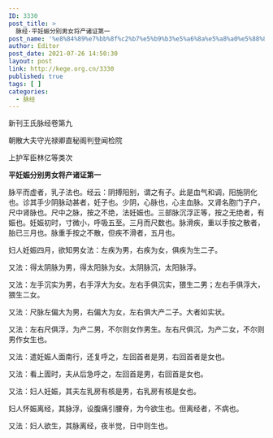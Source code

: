 ```yaml
---
ID: 3330
post_title: >
  脉经·平妊娠分别男女将产诸证第一
post_name: '%e8%84%89%e7%bb%8f%c2%b7%e5%b9%b3%e5%a6%8a%e5%a8%a0%e5%88%86%e5%88%ab%e7%94%b7%e5%a5%b3%e5%b0%86%e4%ba%a7%e8%af%b8%e8%af%81%e7%ac%ac%e4%b8%80'
author: Editor
post_date: 2021-07-26 14:50:30
layout: post
link: http://kege.org.cn/3330
published: true
tags: [ ]
categories:
  - 脉经
---
```

新刊王氏脉经卷第九

朝散大夫守光禄卿直秘阁判登闻检院

上护军臣林亿等类次

<strong>平妊娠分别男女将产诸证第一</strong>

脉平而虚者，乳子法也。经云：阴搏阳别，谓之有子。此是血气和调，阳施阴化也。诊其手少阴脉动甚者，妊子也。少阴，心脉也，心主血脉。又肾名胞门子户，尺中肾脉也。尺中之脉，按之不绝，法妊娠也。三部脉沉浮正等，按之无绝者，有娠也。妊娠初时，寸微小，呼吸五至。三月而尺数也。脉滑疾，重以手按之散者，胎已三月也。脉重手按之不散，但疾不滑者，五月也。

妇人妊娠四月，欲知男女法：左疾为男，右疾为女，俱疾为生二子。

又法：得太阴脉为男，得太阳脉为女。太阴脉沉，太阳脉浮。

又法：左手沉实为男，右手浮大为女。左右手俱沉实，猥生二男；左右手俱浮大，猥生二女。

又法：尺脉左偏大为男，右偏大为女，左右俱大产二子。大者如实状。

又法：左右尺俱浮，为产二男，不尔则女作男生。左右尺俱沉，为产二女，不尔则男作女生也。

又法：遣妊娠人面南行，还复呼之，左回首者是男，右回首者是女也。

又法：看上圊时，夫从后急呼之，左回首是男，右回首是女也。

又法：妇人妊娠，其夫左乳房有核是男，右乳房有核是女也。
<p class="content">妇人怀娠离经，其脉浮，设腹痛引腰脊，为今欲生也。但离经者，不病也。</p>
<p class="content">又法：妇人欲生，其脉离经，夜半觉，日中则生也。</p>